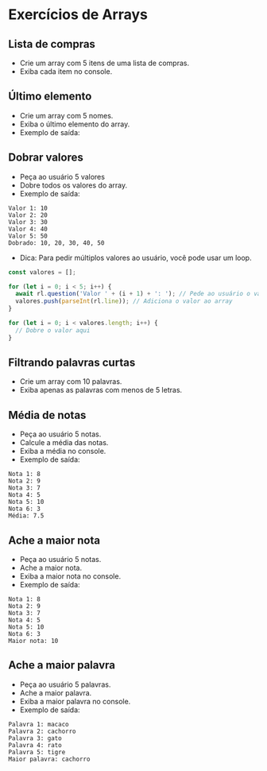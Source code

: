 # Exercícios de Arrays

## Lista de compras
- Crie um array com 5 itens de uma lista de compras.
- Exiba cada item no console.

## Último elemento
- Crie um array com 5 nomes.
- Exiba o último elemento do array.
- Exemplo de saída:

## Dobrar valores
- Peça ao usuário 5 valores
- Dobre todos os valores do array.
- Exemplo de saída:
```
Valor 1: 10
Valor 2: 20
Valor 3: 30
Valor 4: 40
Valor 5: 50
Dobrado: 10, 20, 30, 40, 50
```
- Dica: Para pedir múltiplos valores ao usuário, você pode usar um loop.
```js
const valores = [];

for (let i = 0; i < 5; i++) {
  await rl.question('Valor ' + (i + 1) + ': '); // Pede ao usuário o valor
  valores.push(parseInt(rl.line)); // Adiciona o valor ao array
}

for (let i = 0; i < valores.length; i++) {
  // Dobre o valor aqui
}
```

## Filtrando palavras curtas
- Crie um array com 10 palavras.
- Exiba apenas as palavras com menos de 5 letras.

## Média de notas
- Peça ao usuário 5 notas.
- Calcule a média das notas.
- Exiba a média no console.
- Exemplo de saída:
```
Nota 1: 8
Nota 2: 9
Nota 3: 7
Nota 4: 5
Nota 5: 10
Nota 6: 3
Média: 7.5
```

## Ache a maior nota
- Peça ao usuário 5 notas.
- Ache a maior nota.
- Exiba a maior nota no console.
- Exemplo de saída:
```
Nota 1: 8
Nota 2: 9
Nota 3: 7
Nota 4: 5
Nota 5: 10
Nota 6: 3
Maior nota: 10
```

## Ache a maior palavra
- Peça ao usuário 5 palavras.
- Ache a maior palavra.
- Exiba a maior palavra no console.
- Exemplo de saída:
```
Palavra 1: macaco
Palavra 2: cachorro
Palavra 3: gato
Palavra 4: rato 
Palavra 5: tigre 
Maior palavra: cachorro
```
